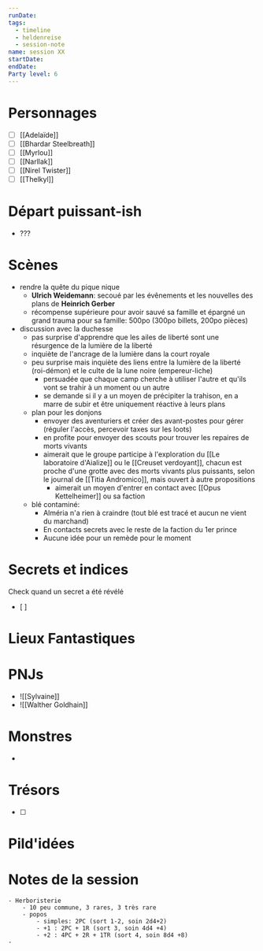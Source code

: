 ```yaml
---
runDate: 
tags:
  - timeline
  - heldenreise
  - session-note
name: session XX
startDate: 
endDate:
Party level: 6
---
```



# Personnages
- [ ] [[Adelaïde]]
- [ ] [[Bhardar Steelbreath]]
- [ ] [[Myrlou]]
- [ ] [[Narllak]]
- [ ] [[Nirel Twister]]
- [ ] [[Thelkyl]]

# Départ puissant-ish
- ???

# Scènes

- rendre la quête du pique nique
	- **Ulrich Weidemann**: secoué par les évênements et les nouvelles des plans de **Heinrich Gerber**
	- récompense supérieure pour avoir sauvé sa famille et épargné un grand trauma pour sa famille: 500po (300po billets, 200po pièces)
- discussion avec la duchesse
	- pas surprise d'apprendre que les ailes de liberté sont une résurgence de la lumière de la liberté
	- inquiète de l'ancrage de la lumière dans la court royale
	- peu surprise mais inquiète des liens entre la lumière de la liberté (roi-démon) et le culte de la lune noire (empereur-liche)
		- persuadée que chaque camp cherche à utiliser l'autre et qu'ils vont se trahir à un moment ou un autre
		- se demande si il y a un moyen de précipiter la trahison, en a marre de subir et être uniquement réactive à leurs plans
	- plan pour les donjons
		- envoyer des aventuriers et créer des avant-postes pour gérer (réguler l'accès, percevoir taxes sur les loots)
		- en profite pour envoyer des scouts pour trouver les repaires de morts vivants
		- aimerait que le groupe participe à l'exploration du [[Le laboratoire d'Aialize]] ou le [[Creuset verdoyant]], chacun est proche d'une grotte avec des morts vivants plus puissants, selon le journal de [[Titia Andromico]], mais ouvert à autre propositions
			- aimerait un moyen d'entrer en contact avec [[Opus Kettelheimer]] ou sa faction
	- blé contaminé:
		- Alméria n'a rien à craindre (tout blé est tracé et aucun ne vient du marchand)
		- En contacts secrets avec le reste de la faction du 1er prince
		- Aucune idée pour un remède pour le moment


# Secrets et indices
Check quand un secret a été révélé
- [ ] 

# Lieux Fantastiques


# PNJs
- ![[Sylvaine]]
- ![[Walther Goldhain]]

# Monstres
- 

# Trésors
- [ ]


# Pild'idées
> 

# Notes de la session

```
- Herboristerie
	- 10 peu commune, 3 rares, 3 très rare
	- popos
		- simples: 2PC (sort 1-2, soin 2d4+2)
		- +1 : 2PC + 1R (sort 3, soin 4d4 +4)
		- +2 : 4PC + 2R + 1TR (sort 4, soin 8d4 +8)
- 
```
